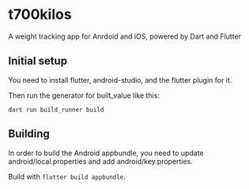 # t700kilos

A weight tracking app for Anrdoid and iOS, powered by Dart and Flutter

## Initial setup

You need to install flutter, android-studio, and the flutter plugin for it.

Then run the generator for built_value like this:

`dart run build_runner build`

## Building

In order to build the Android appbundle, you need to update android/local.properties and add android/key.properties.

Build with `flutter build appbundle`.
